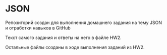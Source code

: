 # JSON
 Репозиторий создан для выполнения домашнего задания на тему JSON и отработки навыков в GitHub 

 Текст самого задания и ответы на него в файле HW2.

 Остальные файлы созданы в ходе выполнения заданий из HW2.